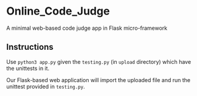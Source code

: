 # Online_Code_Judge
A minimal web-based code judge app in Flask micro-framework

Instructions
---
Use ```python3 app.py``` given the ```testing.py``` (in ```upload``` directory) which have the unittests in it.

Our Flask-based web application will import the uploaded file and run the unittest provided in ```testing.py```.
